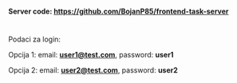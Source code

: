 #### Server code: https://github.com/BojanP85/frontend-task-server
#

Podaci za login:

Opcija 1: email: **user1@test.com**, password: **user1**

Opcija 2: email: **user2@test.com**, password: **user2**
